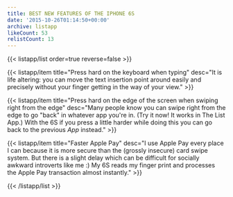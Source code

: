 ```yaml
---
title: BEST NEW FEATURES OF THE IPHONE 6S
date: '2015-10-26T01:14:50+00:00'
archive: listapp
likeCount: 53
relistCount: 13
---
```


{{< listapp/list order=true reverse=false >}}

   {{< listapp/item title="Press hard on the keyboard when typing"
      desc="It is life altering: you can move the text insertion point around easily and precisely without your finger getting in the way of your view." >}}

   {{< listapp/item title="Press hard on the edge of the screen when swiping right from the edge"
      desc="Many people know you can swipe right from the edge to go \"back\" in whatever app you're in. (Try it now! It works in The List App.) With the 6S if you press a little harder while doing this you can go back to the previous *App* instead." >}}

   {{< listapp/item title="Faster Apple Pay"
      desc="I use Apple Pay every place I can because it is more secure than the (grossly insecure) card swipe system. But there is a slight delay which can be difficult for socially awkward introverts like me :) My 6S reads my finger print and processes the Apple Pay transaction almost instantly." >}}

{{< /listapp/list >}}
